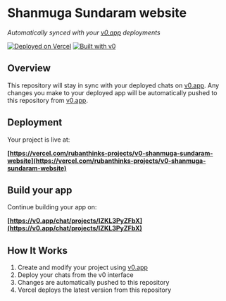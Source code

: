 # Shanmuga Sundaram website

*Automatically synced with your [v0.app](https://v0.app) deployments*

[![Deployed on Vercel](https://img.shields.io/badge/Deployed%20on-Vercel-black?style=for-the-badge&logo=vercel)](https://vercel.com/rubanthinks-projects/v0-shanmuga-sundaram-website)
[![Built with v0](https://img.shields.io/badge/Built%20with-v0.app-black?style=for-the-badge)](https://v0.app/chat/projects/IZKL3PyZFbX)

## Overview

This repository will stay in sync with your deployed chats on [v0.app](https://v0.app).
Any changes you make to your deployed app will be automatically pushed to this repository from [v0.app](https://v0.app).

## Deployment

Your project is live at:

**[https://vercel.com/rubanthinks-projects/v0-shanmuga-sundaram-website](https://vercel.com/rubanthinks-projects/v0-shanmuga-sundaram-website)**

## Build your app

Continue building your app on:

**[https://v0.app/chat/projects/IZKL3PyZFbX](https://v0.app/chat/projects/IZKL3PyZFbX)**

## How It Works

1. Create and modify your project using [v0.app](https://v0.app)
2. Deploy your chats from the v0 interface
3. Changes are automatically pushed to this repository
4. Vercel deploys the latest version from this repository